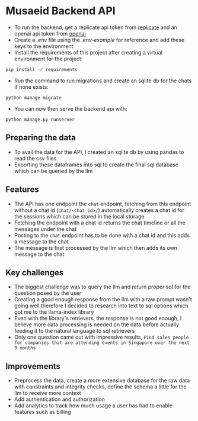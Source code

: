 # Musaeid Backend API
- To run the backend, get a replicate api token from [replicate](https://replicate.com) and an openai api token from [openai](https://platform.openai.com)
- Create a *.env* file using the *.env-example* for reference and add these keys to the environment
- Install the requirements of this project after creating a virtual environment for the project:
```
pip install -r requirements
```
- Run the command to run migrations and create an sqlite db for the chats if none exists:
```
python manage migrate
```
- You can now then serve the backend api with:
```
python manage.py runserver
```

## Preparing the data
- To avail the data for the API, I created an sqlite db by using pandas to read the csv files
- Exporting these dataframes into sql to create the final sql database which can be queried by the llm

## Features
- The API has one endpoint the `chat` endpoint, fetching from this endpoint without a chat id (`chat/<chat_id>/`) automatically creates a chat id for the sessions which can be stored in the local storage
- Fetching the endpoint with a chat id returns the chat timeline or all the messages under the chat
- Posting to the `chat` endpoint has to be done with a chat id and this adds a message to the chat
- The message is first processed by the llm which then adds its own message to the chat

## Key challenges
- The biggest challenge was to query the llm and return proper sql for the question posed by the user
- Creating a good enough response from the llm with a raw prompt wasn't going well therefore I decided to research into text to sql options which got me to the llama-index library
- Even with the library's retrievers, the response is not good enough, I believe more data processing is needed on the data before actually feeding it to the natural language to sql retrievers
- Only one question came out with impressive results, `Find sales people for companies that are attending events in Singapore over the next 9 months`

## Improvements
- Preprocess the data, create a more extensive database for the raw data with constraints and integrity checks, define the schema a little for the llm to receive more context
- Add authentication and authorization
- Add analytics to track how much usage a user has had to enable features such as billing


